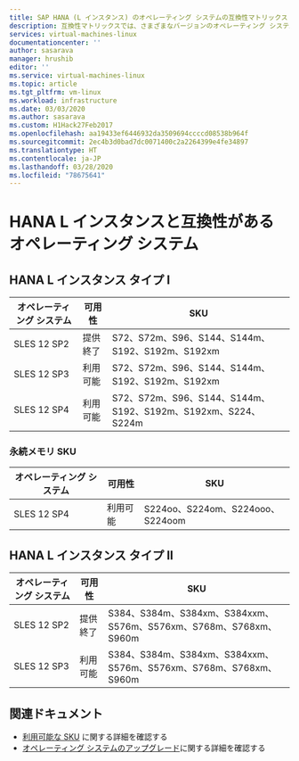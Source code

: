 ```yaml
---
title: SAP HANA (L インスタンス) のオペレーティング システムの互換性マトリックス |Microsoft Docs
description: 互換性マトリックスでは、さまざまなバージョンのオペレーティング システムとさまざまな種類のハードウェア (L インスタンス) との互換性を表します
services: virtual-machines-linux
documentationcenter: ''
author: sasarava
manager: hrushib
editor: ''
ms.service: virtual-machines-linux
ms.topic: article
ms.tgt_pltfrm: vm-linux
ms.workload: infrastructure
ms.date: 03/03/2020
ms.author: sasarava
ms.custom: H1Hack27Feb2017
ms.openlocfilehash: aa19433ef6446932da3509694ccccd08538b964f
ms.sourcegitcommit: 2ec4b3d0bad7dc0071400c2a2264399e4fe34897
ms.translationtype: HT
ms.contentlocale: ja-JP
ms.lasthandoff: 03/28/2020
ms.locfileid: "78675641"
---
```

# <a name="compatible-operating-systems-for-hana-large-instances"></a>HANA L インスタンスと互換性があるオペレーティング システム

## <a name="hana-large-instance-type-i"></a>HANA L インスタンス タイプ I     
  | オペレーティング システム | 可用性        | SKU                                                          |
  |------------------|---------------------|---------------------------------------------------------------|
  | SLES 12 SP2      | 提供終了 | S72、S72m、S96、S144、S144m、S192、S192m、S192xm              |
  | SLES 12 SP3      | 利用可能           | S72、S72m、S96、S144、S144m、S192、S192m、S192xm              |
  | SLES 12 SP4      | 利用可能           | S72、S72m、S96、S144、S144m、S192、S192m、S192xm、S224、S224m |
  
### <a name="persistent-memory-skus"></a>永続メモリ SKU
  | オペレーティング システム | 可用性 | SKU                             |
  |------------------|--------------|----------------------------------|
  | SLES 12 SP4      | 利用可能    | S224oo、S224om、S224ooo、S224oom |
  
## <a name="hana-large-instance-type-ii"></a>HANA L インスタンス タイプ II     
  |  オペレーティング システム       | 可用性        | SKU                                                              |
  |-------------------------|---------------------|-------------------------------------------------------------------|
  | SLES 12 SP2             | 提供終了 | S384、S384m、S384xm、S384xxm、S576m、S576xm、S768m、S768xm、S960m |
  | SLES 12 SP3             | 利用可能           | S384、S384m、S384xm、S384xxm、S576m、S576xm、S768m、S768xm、S960m |
  
## <a name="related-documents"></a>関連ドキュメント

- [利用可能な SKU](hana-available-skus.md) に関する詳細を確認する
- [オペレーティング システムのアップグレード](os-upgrade-hana-large-instance.md)に関する詳細を確認する
  

  
  
